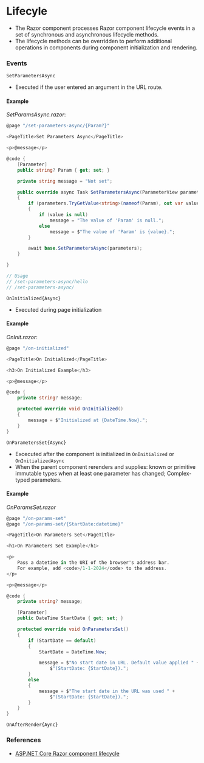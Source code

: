 # Lifecyle
- The Razor component processes Razor component lifecycle events in a set of synchronous and asynchronous lifecycle methods.
- The lifecycle methods can be overridden to perform additional operations in components during component initialization and rendering.

### Events
`SetParametersAsync`
- Executed if the user entered an argument in the URL route. 

#### Example

_SetParamsAsync.razor_:
```C#
@page "/set-parameters-async/{Param?}"

<PageTitle>Set Parameters Async</PageTitle>

<p>@message</p>

@code {
    [Parameter]
    public string? Param { get; set; }

    private string message = "Not set";

    public override async Task SetParametersAsync(ParameterView parameters)
    {
        if (parameters.TryGetValue<string>(nameof(Param), out var value))
        {
            if (value is null)
                message = "The value of 'Param' is null.";
            else
                message = $"The value of 'Param' is {value}.";
        }

        await base.SetParametersAsync(parameters);
    }

}

// Usage
// /set-parameters-async/hello
// /set-parameters-async/
```

`OnInitialized{Async}`
- Executed during page initialization

#### Example

_OnInit.razor_:
```c#
@page "/on-initialized"

<PageTitle>On Initialized</PageTitle>

<h3>On Initialized Example</h3>

<p>@message</p>

@code {
    private string? message;

    protected override void OnInitialized()
    {
        message = $"Initialized at {DateTime.Now}.";
    }
}
```

`OnParametersSet{Async}`
- Excecuted after the component is initialized in `OnInitialized` or `OnInitializedAsync`
- When the parent component rerenders and supplies: known or primitive immutable types when at least one parameter has changed; Complex-typed parameters.

#### Example

_OnParamsSet.razor_
```c#
@page "/on-params-set"
@page "/on-params-set/{StartDate:datetime}"

<PageTitle>On Parameters Set</PageTitle>

<h1>On Parameters Set Example</h1>

<p>
    Pass a datetime in the URI of the browser's address bar. 
    For example, add <code>/1-1-2024</code> to the address.
</p>

<p>@message</p>

@code {
    private string? message;

    [Parameter]
    public DateTime StartDate { get; set; }

    protected override void OnParametersSet()
    {
        if (StartDate == default)
        {
            StartDate = DateTime.Now;

            message = $"No start date in URL. Default value applied " +
                $"(StartDate: {StartDate}).";
        }
        else
        {
            message = $"The start date in the URL was used " +
                $"(StartDate: {StartDate}).";
        }
    }
}
```

`OnAfterRender{Aync}`

### References
- [ASP.NET Core Razor component lifecycle](https://learn.microsoft.com/en-us/aspnet/core/blazor/components/lifecycle?view=aspnetcore-8.0)
